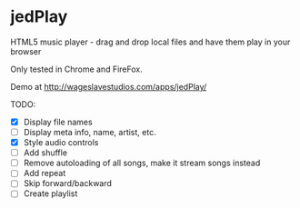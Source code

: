 jedPlay
=======

HTML5 music player - drag and drop local files and have them play in your browser

Only tested in Chrome and FireFox.

Demo at http://wageslavestudios.com/apps/jedPlay/

TODO:

- [X] Display file names
- [ ] Display meta info, name, artist, etc.
- [X] Style audio controls
- [ ] Add shuffle
- [ ] Remove autoloading of all songs, make it stream songs instead
- [ ] Add repeat
- [ ] Skip forward/backward
- [ ] Create playlist
